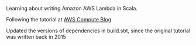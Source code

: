 Learning about writing Amazon AWS Lambda in Scala. 

Following the tutorial at [AWS Compute Blog](https://aws.amazon.com/blogs/compute/writing-aws-lambda-functions-in-scala/) 

Updated the versions of dependencies in build.sbt, since the original tutorial was written back in 2015